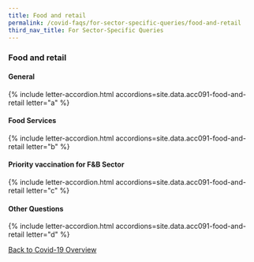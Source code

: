 ```yaml
---
title: Food and retail
permalink: /covid-faqs/for-sector-specific-queries/food-and-retail
third_nav_title: For Sector-Specific Queries
---
```


### Food and retail

#### General

{% include letter-accordion.html accordions=site.data.acc091-food-and-retail letter="a" %}

#### Food Services

{% include letter-accordion.html accordions=site.data.acc091-food-and-retail letter="b" %}

#### Priority vaccination for F&B Sector

{% include letter-accordion.html accordions=site.data.acc091-food-and-retail letter="c" %}

#### Other Questions

{% include letter-accordion.html accordions=site.data.acc091-food-and-retail letter="d" %}

[Back to Covid-19 Overview](/covid/)
